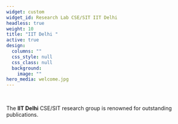 ```yaml
---
widget: custom
widget_id: Research Lab CSE/SIT IIT Delhi
headless: true
weight: 10
title: "IIT Delhi "
active: true
design:
  columns: ""
  css_style: null
  css_class: null
  background:
    image: ""
hero_media: welcome.jpg
---
```

<br>

The **IIT Delhi** CSE/SIT research group is renowned for outstanding publications.